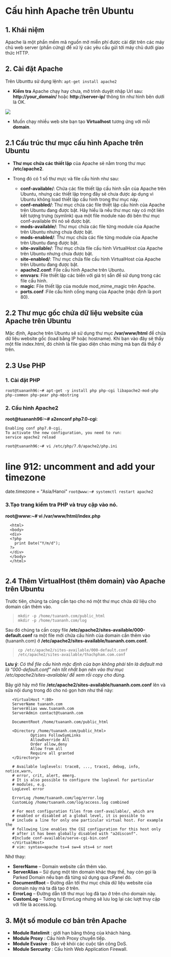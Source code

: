 # Cấu hình Apache trên Ubuntu

## 1. Khái niệm  
Apache là một phần mềm mã nguồn mở miễn phí được cài đặt trên các máy chủ web server (phần cứng) để xử lý các yêu cầu gửi tới máy chủ dưới giao thức HTTP.  

## 2. Cài đặt Apache
Trên Ubunttu sử dụng lệnh: `apt-get install apache2`  
- **Kiểm tra** Apache chạy hay chưa, mở trình duyệt nhập Url sau: **http://your_domain/** hoặc **http://server-ip/** thông tin như hình bên dưới là OK.  

![](https://www.thuysys.com/wp-content/uploads/test-apache.png)  

- Muốn chạy nhiều web site bạn tạo **Virtualhost** tương ứng với mỗi **domain**.

## 2.1 Cấu trúc thư mục cấu hình Apache trên Ubuntu
- **Thư mục chứa các thiết lập** của Apache sẽ nằm trong thư mục **/etc/apache2**. 

- Trong đó có 1 số thư mực và file cấu hình như sau:
  - **conf-available/**: Chứa các file thiết lập cấu hình sẵn của Apache trên Ubuntu, nhưng các thiết lập trong đây sẽ chưa được áp dụng vì Ubuntu không load thiết lập cấu hình trong thư mục này.  
  - **conf-enabled/**: Thư mục chứa các file thiết lập cấu hình của Apache trên Ubuntu đang được bật. Hãy hiểu là nếu thư mục này có một liên kết tượng trưng (symlink) qua một file module nào đó bên thư mục conf-available thì nó sẽ được bật.  
  - **mods-available/**: Thư mục chứa các file từng module của Apache trên Ubuntu nhưng chưa được bật.  
  - **mods-enabled/**: Thư mục chứa các file từng module của Apache trên Ubuntu đang được bật.  
  - **site-available/**: Thư mục chứa file cấu hình VirtualHost của Apache trên Ubuntu nhưng chưa được bật.
  - **site-enabled/**: Thư mục chứa file cấu hình VirtualHost của Apache trên Ubuntu đang được bật.  
  - **apache2.conf**: File cấu hình Apache trên Ubuntu.
  - **envvars**: File thiết lập các biến với giá trị sẵn để sử dụng trong các file cấu hình.
  - **magic**: File thiết lập của module mod_mime_magic trên Apache.
  - **ports.conf** :File cấu hình cổng mạng của Apache (mặc định là port 80).  
 
## 2.2 Thư mục gốc chứa dữ liệu website của Apache trên Ubuntu
Mặc định, Apache trên Ubuntu sẽ sử dụng thư mục **/var/www/html** để chứa dữ liệu website gốc (load bằng IP hoặc hostname). Khi bạn vào đây sẽ thấy một file index.html, đó chính là file giao diện chào mừng mà bạn đã thấy ở trên.  

## 2.3 Use PHP

### 1. Cài đặt PHP
`root@tuananh96:~# apt-get -y install php php-cgi libapache2-mod-php php-common php-pear php-mbstring`  

### 2. Cấu hình Apache2

**root@tuananh96:~# a2enconf php7.0-cgi**:
    
    Enabling conf php7.0-cgi.  
    To activate the new configuration, you need to run:
    service apache2 reload  

`root@tuananh96:~# vi /etc/php/7.0/apache2/php.ini`
# line 912: uncomment and add your timezone
date.timezone = "Asia/Hanoi"
`root@www:~# systemctl restart apache2` 

### 3.Tạo trang kiểm tra PHP và truy cập vào nó.

**root@www:~# vi /var/www/html/index.php**  
  

      <html>   
      <body>   
      <div>   
      <?php   
        print Date("Y/m/d");  
      ?>  
      </div>  
      </body>  
      </html>    

![]()  


## 2.4 Thêm VirtualHost (thêm domain) vào Apache trên Ubuntu
Trước tiên, chúng ta cũng cần tạo cho nó một thư mục chứa dữ liệu cho domain cần thêm vào.  
> `mkdir -p /home/tuananh.com/public_html`  
> `mkdir -p /home/tuananh.com/log`  

Sau đó chúng ta cần copy file **/etc/apache2/sites-available/000-default.conf** ra một file mới chứa cấu hình của domain cần thêm vào (tuananh.com) ở **/etc/apache2/sites-available/tuananh.com.conf.**  
>`cp /etc/apache2/sites-available/000-default.conf /etc/apache2/sites-available/thachpham.com.conf`  

**Lưu ý**: *Có thể file cấu hình mặc định của bạn không phải tên là default mà là “000-default.conf” nên tốt nhất bạn nên vào thư mục /etc/apache2/sites-available/ để xem rồi copy cho đúng.*  

Bây giờ hãy mở file **/etc/apache2/sites-available/tuananh.com.conf** lên và sửa nội dung trong đó cho nó gọn hơn như thế này: 

       <VirtualHost *:80>  
       ServerName tuananh.com  
       ServerAlias www.tuananh.com  
       ServerAdmin contact@tuananh.com  

       DocumentRoot /home/tuananh.com/public_html

       <Directory /home/tuananh.com/public_html>
               Options FollowSymLinks
               AllowOverride All
               Order allow,deny
               Allow from all
               Require all granted
       </Directory>

       # Available loglevels: trace8, ..., trace1, debug, info, notice,warn,
       # error, crit, alert, emerg.
       # It is also possible to configure the loglevel for particular
       # modules, e.g.
       LogLevel error

       ErrorLog /home/tuananh.com/log/error.log
       CustomLog /home/tuananh.com/log/access.log combined

       # For most configuration files from conf-available/, which are
       # enabled or disabled at a global level, it is possible to
       # include a line for only one particular virtual host. For example the
       # following line enables the CGI configuration for this host only
       # after it has been globally disabled with "a2disconf".
       #Include conf-available/serve-cgi-bin.conf  
       </VirtualHost>  
       # vim: syntax=apache ts=4 sw=4 sts=4 sr noet

Nhớ thay:

- **SererName** – Domain website cần thêm vào.
- **ServerAlias** – Sử dụng một tên domain khác thay thế, hay còn gọi là Parked Domain nếu bạn đã từng sử dụng qua cPanel đó.
- **DocumentRoot** – Đường dẫn tới thư mục chứa dữ liệu website của domain này mà ta đã tạo ở trên.
- **ErrorLog** – Đường dẫn tới thư mục log đã tạo ở trên cho domain này.
- **CustomLog** – Tương tự ErrorLog nhưng sẽ lưu log lại các lượt truy cập với file là access.log.  


## 3. Một số module cơ bản trên Apache
- **Module Ratelimit** : giới hạn băng thông của khách hàng.
- **Module Proxy** : Cấu hình Proxy chuyển tiếp.
- **Module Evasive** : Bảo vệ khỏi các cuộc tấn công DoS.
- **Module Sercurity** : Cấu hình Web Application Firewall.  